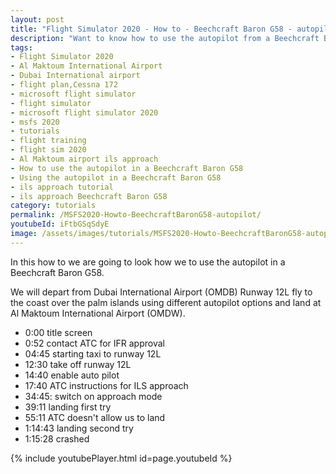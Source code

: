 ```yaml
---
layout: post
title: "Flight Simulator 2020 - How to - Beechcraft Baron G58 - autopilot"
description: "Want to know how to use the autopilot from a Beechcraft Baron G58 than watch this video"
tags:
- Flight Simulator 2020
- Al Maktoum International Airport
- Dubai International airport
- flight plan,Cessna 172
- microsoft flight simulator
- flight simulator
- microsoft flight simulator 2020
- msfs 2020
- tutorials
- flight training
- flight sim 2020
- Al Maktoum airport ils approach
- How to use the autopilot in a Beechcraft Baron G58
- Using the autopilot in a Beechcraft Baron G58
- ils approach tutorial
- ils approach Beechcraft Baron G58
category: tutorials
permalink: /MSFS2020-Howto-BeechcraftBaronG58-autopilot/
youtubeId: iFtbGSqSdyE
image: /assets/images/tutorials/MSFS2020-Howto-BeechcraftBaronG58-autopilot.jpg
---
```

In this how to we are going to look how we to use the autopilot in a Beechcraft Baron G58.

We will depart from Dubai International Airport (OMDB) Runway 12L fly to the coast over the palm islands using different autopilot options and land at Al Maktoum International Airport (OMDW).

* 0:00 title screen
* 0:52 contact ATC for IFR approval
* 04:45 starting taxi to runway 12L
* 12:30 take off runway 12L
* 14:40 enable auto pilot
* 17:40 ATC instructions for ILS approach
* 34:45: switch on approach mode
* 39:11 landing first try
* 55:11 ATC doesn't allow us to land
* 1:14:43 landing second try
* 1:15:28 crashed

{% include youtubePlayer.html id=page.youtubeId %}